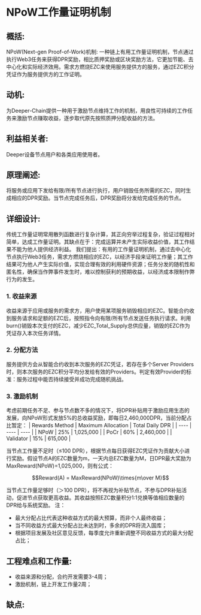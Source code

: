 # NPoW工作量证明机制
## 概括:
NPoW(Next-gen Proof-of-Work)机制: 一种链上有用工作量证明机制，节点通过执行Web3任务来获得DPR奖励，相比质押奖励或区块奖励方法，它更加节能、去中心化和实际经济效用。需求方燃烧EZC来使用服务提供方的服务，通过EZC积分凭证作为服务提供方的工作证明。
## 动机:
为Deeper-Chain提供一种用于激励节点维持工作的机制，用良性可持续的工作任务来激励节点赚取收益，逐步取代原先按照质押分配收益的方法。
## 利益相关者:
Deeper设备节点用户和各类应用使用者。
## 原理阐述:
将服务或应用下发给有限/所有节点进行执行，用户销毁任务所需的EZC，同时生成相应的DPR奖励。当节点完成任务后，DPR奖励将分发给完成任务的节点。
## 详细设计:
传统工作量证明常用散列函数进行复杂计算，其正向穷举过程复杂，验证过程相对简单，达成工作量证明。其缺点在于：完成运算并未产生实际收益价值，其工作结果不能为他人提供经济利益。
我们提出：有用的工作量证明机制，通过去中心化节点执行Web3任务，需求方燃烧相应的EZC，以经济手段来证明工作量；其工作结果可为他人产生实际价值，实现合理有效的利用硬件资源；任务分发的随机性和匿名性，确保当作弊事件发生时，难以控制获利的预期收益，以经济成本限制作弊行为的发生。
### 1. 收益来源
收益来源于应用或服务的需求方，用户使用某项服务销毁相应的EZC。智能合约收到服务请求和足额的EZC后，按照指令向有限/所有节点发送任务执行请求。利用burn()销毁本次支付的EZC，减少EZC_Total_Supply总供应量，销毁的EZC作为凭证存入本次任务详情。
### 2. 分配方法
服务提供方会从智能合约收到本次服务的EZC凭证，若存在多个Server Providers时，则本次服务的EZC积分平均分发给有效的Providers。判定有效Provider的标准：服务过程中能否持续接受并成功完成随机挑战。
### 3. 激励机制
考虑前期任务不足、参与节点数不多的情况下，将DPR补贴用于激励应用生态的发展，向NPoW形式发放5%的总收益奖励，即每日2,460,000DPR，当前分配占比暂定：
|  Rewards Method   | Maximum Allocation  |  Total Daily DPR  |
|  ----  | ---- |  ---- |
|  NPoW  | 25%  | 1,025,000 |
|  PoCr  | 60%  | 2,460,000 |
|  Validator  | 15%  | 615,000 |  

当节点工作量不足时（≤100 DPR），根据节点每日获得EZC凭证作为贡献大小进行奖励。假设节点A的EZC数量为m，一天内总EZC数量为M，日DPR最大奖励为MaxReward(NPoW)=1,025,000，则有公式：

$$Reward(A) = MaxReward(NPoW)\times{m\over M}$$

当节点工作量足够时（＞100 DPR），将不再视为补贴节点，不参与DPR补贴活动，促进节点获取更高收益。其收益按照EZC数量积分1:1兑换等值相应数量的DPR给与系统奖励。
注：
* 最大分配占比代表这种收益方式的最大预算，而非个人最终收益；
* 当不同收益方式最大分配占比未达到时，多余的DPR将流入国库；
* 根据项目发展及社区意见反馈，每季度允许重新调整不同收益方式的最大分配占比；
## 工程难点和工作量:
* 收益来源和分配，合约开发需要3-4周；
* 激励机制，链上开发工作量2周；
## 缺点:
